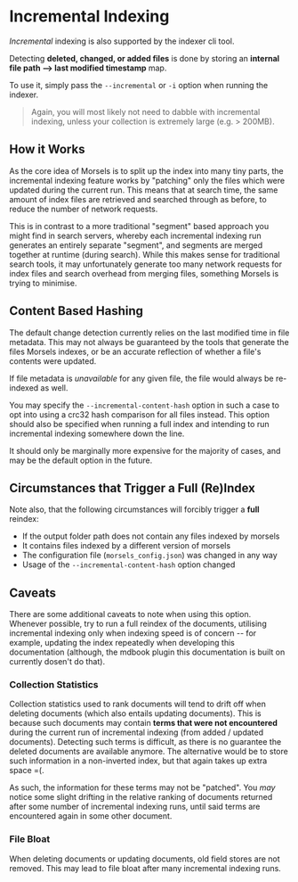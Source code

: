 # Incremental Indexing

*Incremental* indexing is also supported by the indexer cli tool.

Detecting **deleted, changed, or added files** is done by storing an **internal file path --> last modified timestamp** map.

To use it, simply pass the `--incremental` or `-i` option when running the indexer.

> Again, you will most likely not need to dabble with incremental indexing, unless your collection is extremely large (e.g. > 200MB).

## How it Works

As the core idea of Morsels is to split up the index into many tiny parts, the incremental indexing feature works by "patching" only the files which were updated during the current run. This means that at search time, the same amount of index files are retrieved and searched through as before, to reduce the number of network requests.

This is in contrast to a more traditional "segment" based approach you might find in search servers, whereby each incremental indexing run generates an entirely separate "segment", and segments are merged together at runtime (during search). While this makes sense for traditional search tools, it may unfortunately generate too many network requests for index files and search overhead from merging files, something Morsels is trying to minimise.

## Content Based Hashing

The default change detection currently relies on the last modified time in file metadata. This may not always be guaranteed by the tools that generate the files Morsels indexes, or be an accurate reflection of whether a file's contents were updated.

If file metadata is *unavailable* for any given file, the file would always be re-indexed as well.

You may specify the `--incremental-content-hash` option in such a case to opt into using a crc32 hash comparison for all files instead. This option should also be specified when running a full index and intending to run incremental indexing somewhere down the line.

It should only be marginally more expensive for the majority of cases, and may be the default option in the future.

## Circumstances that Trigger a Full (Re)Index

Note also, that the following circumstances will forcibly trigger a **full** reindex:
- If the output folder path does not contain any files indexed by morsels
- It contains files indexed by a different version of morsels
- The configuration file (`morsels_config.json`) was changed in any way
- Usage of the `--incremental-content-hash` option changed

## Caveats

There are some additional caveats to note when using this option. Whenever possible, try to run a full reindex of the documents, utilising incremental indexing only when indexing speed is of concern -- for example, updating the index repeatedly when developing this documentation (although, the mdbook plugin this documentation is built on currently dosen't do that).

### Collection Statistics

Collection statistics used to rank documents will tend to drift off when deleting documents (which also entails updating documents). This is because such documents may contain **terms that were not encountered** during the current run of incremental indexing (from added / updated documents). Detecting such terms is difficult, as there is no guarantee the deleted documents are available anymore. The alternative would be to store such information in a non-inverted index, but that again takes up extra space =(.

As such, the information for these terms may not be "patched". You *may* notice some slight drifting in the relative ranking of documents returned after some number of incremental indexing runs, until said terms are encountered again in some other document.

### File Bloat

When deleting documents or updating documents, old field stores are not removed. This may lead to file bloat after many incremental indexing runs.
